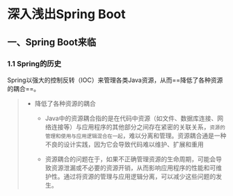 # 深入浅出Spring Boot

## 一、Spring Boot来临

### 1.1 Spring的历史

 Spring以强大的控制反转（IOC）来管理各类Java资源，从而==降低了各种资源的耦合==。

> - 降低了各种资源的耦合
>
>   - Java中的资源耦合指的是在代码中资源（如文件、数据库连接、网络连接等）与应用程序的其他部分之间存在紧密的关联关系，`资源的管理和使用与应用逻辑混合在一起`，难以分离和管理。资源耦合通是一种不良的设计实践，因为它会导致代码难以维护、扩展和重用
>
>   - 资源耦合的问题在于，如果不正确管理资源的生命周期，可能会导致资源泄漏或不必要的资源开销，从而影响应用程序的性能和可维护性。通过将资源的管理与应用逻辑分离，可以减少这些问题的发生。

